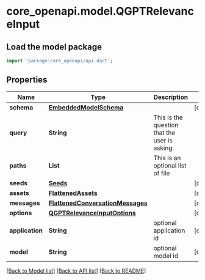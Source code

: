 # core_openapi.model.QGPTRelevanceInput

## Load the model package
```dart
import 'package:core_openapi/api.dart';
```

## Properties
Name | Type | Description | Notes
------------ | ------------- | ------------- | -------------
**schema** | [**EmbeddedModelSchema**](EmbeddedModelSchema.md) |  | [optional] 
**query** | **String** | This is the question that the user is asking. | 
**paths** | **List<String>** | This is an optional list of file || folder paths. | [optional] [default to const []]
**seeds** | [**Seeds**](Seeds.md) |  | [optional] 
**assets** | [**FlattenedAssets**](FlattenedAssets.md) |  | [optional] 
**messages** | [**FlattenedConversationMessages**](FlattenedConversationMessages.md) |  | [optional] 
**options** | [**QGPTRelevanceInputOptions**](QGPTRelevanceInputOptions.md) |  | [optional] 
**application** | **String** | optional application id | [optional] 
**model** | **String** | optional model id | [optional] 

[[Back to Model list]](../README.md#documentation-for-models) [[Back to API list]](../README.md#documentation-for-api-endpoints) [[Back to README]](../README.md)


